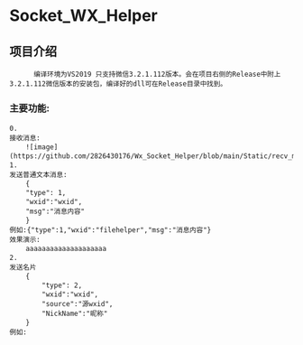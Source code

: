 # Socket_WX_Helper



## 项目介绍
          编译环境为VS2019 只支持微信3.2.1.112版本。会在项目右侧的Release中附上3.2.1.112微信版本的安装包，编译好的dll可在Release目录中找到。

### 主要功能:
    0.
    接收消息:
        ![image](https://github.com/2826430176/Wx_Socket_Helper/blob/main/Static/recv_msg.png)
    1. 
    发送普通文本消息:
        {
        "type": 1,
        "wxid":"wxid",
        "msg":"消息内容"
        }
    例如:{"type":1,"wxid":"filehelper","msg":"消息内容"}
    效果演示:
        aaaaaaaaaaaaaaaaaaaa
    2.
    发送名片
        {
            "type": 2,
            "wxid":"wxid",
            "source":"源wxid",
            "NickName":"昵称"
        }
    例如:
    
